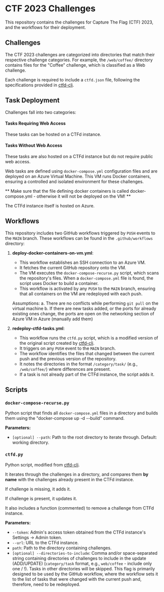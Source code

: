 # CTF 2023 Challenges

This repository contains the challenges for Capture The Flag (CTF) 2023, and the workflows for their deployment. 

## Challenges  

The CTF 2023 challenges are categorized into directories that match their respective challenge categories. For example, the `/web/coffee/` directory contains files for the "Coffee" challenge, which is classified as a Web challenge.

Each challenge is required to include a `ctfd.json` file, following the specifications provided in [ctfd-cli](https://github.com/eskildsen/ctfd-cli).

## Task Deployment
          
Challenges fall into two categories:

#### Tasks Requiring Web Access

These tasks can be hosted on a CTFd instance.

#### Tasks Without Web Access

These tasks are also hosted on a CTFd instance but do not require public web access.

Web tasks are defined using `docker-compose.yml` configuration files and are deployed on an Azure Virtual Machine. This VM runs Docker containers, ensuring a controlled and isolated environment for these challenges. 

** Make sure that the file defining docker containers is called docker-compose.yml - otherwise it will not be deployed on the VM! **

The CTFd instance itself is hosted on Azure.

## Workflows

This repository includes two GitHub workflows triggered by `PUSH` events to the `MAIN` branch. These workflows can be found in the `.github/workflows` directory:

1. **deploy-docker-containers-on-vm.yml**:
   - This workflow establishes an SSH connection to an Azure VM.
   - It fetches the current GitHub repository onto the VM.
   - The VM executes the `docker-compose-recurse.py` script, which scans the repository's files. When a `docker-compose.yml` file is found, the script uses Docker to build a container.
   - This workflow is activated by any `PUSH` to the `MAIN` branch, ensuring that all containers on the VM are redeployed with each push.
  
   Assumptions:
   a. There are no conflicts while performing `git pull` on the virtual machine
   b. If there are new tasks added, or the ports for already existing ones change, the ports are open on the networking section of Azure VM in Azure (manually add them)
   

3. **redeploy-ctfd-tasks.yml**:
   - This workflow runs the `ctfd.py` script, which is a modified version of the original script created by [ctfd-cli](https://github.com/eskildsen/ctfd-cli).
   - It triggers on any `PUSH` event to the `MAIN` branch.
   - The workflow identifies the files that changed between the current push and the previous version of the repository.
   - It notes the directories in the format `/category/task/` (e.g., `/web/coffee/`) where differences are present.
   - If a task is not already part of the CTFd instance, the script adds it.

## Scripts 
### `docker-compose-recurse.py`

Python script that finds all `docker-compose.yml` files in a directory and builds them using the "docker-compose up -d --build" command.

**Parameters:**

- `[optional] --path`: Path to the root directory to iterate through. Default: working directory.

### `ctfd.py`

Python script, modified from [ctfd-cli](https://github.com/eskildsen/ctfd-cli).

It iterates through the challenges in a directory, and compares them **by name** with the challenges already present in the CTFd instance.

If challenge is missing, it adds it.

If challenge is present, it updates it.

It also includes a function (commented) to remove a challenge from CTFd instance.

**Parameters:**

- `--token`: Admin's access token obtained from the CTFd instance's Settings -> Admin token.
- `--url`: URL to the CTFd instance.
- `path`: Path to the directory containing challenges.
- `[optional] --directories-to-include`: Comma and/or space-separated string containing directories of challenges to include in the update (ADD/UPDATE) (`category/task` format, e.g., `web/coffee` - include only one / !). Tasks in other directories will be skipped. This flag is primarily designed to be used by the GitHub workflow, where the workflow sets it to the list of tasks that were changed with the current push and, therefore, need to be redeployed.

